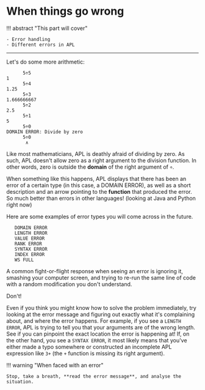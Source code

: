 # When things go wrong

!!! abstract "This part will cover"

    - Error handling
    - Different errors in APL

---

Let's do some more arithmetic:

```apl
      5÷5
1
      5÷4
1.25
      5÷3
1.666666667
      5÷2
2.5
      5÷1
5
      5÷0
DOMAIN ERROR: Divide by zero
      5÷0
       ∧
```

Like most mathematicians, APL is deathly afraid of dividing by zero.
As such, APL doesn't allow zero as a right argument to the division function.
In other words, zero is outside the **domain** of the right argument of `÷`.

When something like this happens, APL displays that there has been an error of a certain type (in this case, a DOMAIN ERROR),
as well as a short description and an arrow pointing to the **function** that produced the error.
So much better than errors in other languages! (looking at Java and Python right now)

Here are some examples of error types you will come across in the future.

```apl
   DOMAIN ERROR
   LENGTH ERROR
   VALUE ERROR
   RANK ERROR
   SYNTAX ERROR
   INDEX ERROR
   WS FULL
```

A common fight-or-flight response when seeing an error is ignoring it, smashing your computer screen,
and trying to re-run the same line of code with a random modification you don't understand.

Don't!

Even if you think you might know how to solve the problem immediately,
try looking at the error message and figuring out exactly what it's complaining about, and where the error happens.
For example, if you see a `LENGTH ERROR`, APL is trying to tell you that your arguments are of the wrong length.
See if you can pinpoint the exact location the error is happening at!
If, on the other hand, you see a `SYNTAX ERROR`, it most likely means that you've either made a typo somewhere
or constructed an incomplete APL expression like `3+` (the `+` function is missing its right argument).

!!! warning "When faced with an error"
    
    Stop, take a breath, **read the error message**, and analyse the situation.
